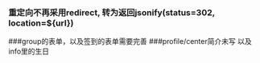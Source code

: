### 重定向不再采用redirect, 转为返回jsonify(status=302, location=${url})
###group的表单，以及签到的表单需要完善
###profile/center简介未写 以及info里的生日